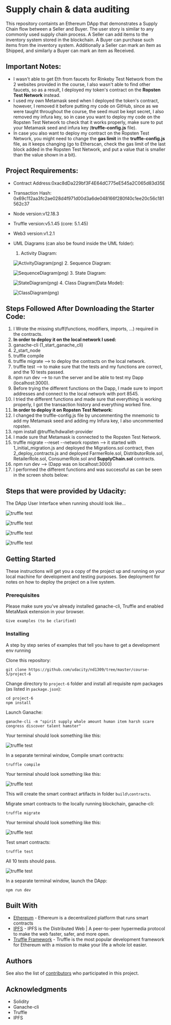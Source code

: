 # Supply chain & data auditing

This repository containts an Ethereum DApp that demonstrates a Supply Chain flow between a Seller and Buyer. The user story is similar to any commonly used supply chain process. A Seller can add items to the inventory system stored in the blockchain. A Buyer can purchase such items from the inventory system. Additionally a Seller can mark an item as Shipped, and similarly a Buyer can mark an item as Received.

## Important Notes:
* I wasn't able to get Eth from faucets for Rinkeby Test Network from the 2 websites provided in the course, I also wasn't able to find other faucets, so as a result, I deployed my token's contract on the **Ropsten Test Network** instead.
* I used my own Metamask seed when I deployed the token's contract, however, I removed it before putting my code on GitHub, since as we were taught throughout the course, the seed must be kept secret, I also removed my infura key, so in case you want to deploy my code on the Ropsten Test Network to check that it works properly, make sure to put your Metamask seed and infura key (**truffle-config.js** file).
* In case you also want to deploy my contract on the Ropsten Test Network, you might need to change the **gas limit** in the **truffle-config.js** file, as it keeps changing (go to Etherscan, check the gas limit of the last block added in the Ropsten Test Network, and put a value that is smaller than the value shown in a bit).

## Project Requirements:

* Contract Address:0xac8dDa229bf3F4E64dC775eE545a2C065d83d35E

* Transaction Hash: 0x69c112aa3fc2ae028d4f971d00d3a6de048166f280f40c1ee20c56c181562c37

* Node version:v12.18.3

* Truffle version:v5.1.45 (core: 5.1.45)

* Web3 version:v1.2.1 

* UML Diagrams (can also be found inside the UML folder):

	1. Activity Diagram:
	
	![ActivityDiagram(png)](https://user-images.githubusercontent.com/72036379/95591426-f25ff080-0a4f-11eb-9651-62ba368a58f0.png)
	2. Sequence Diagram:
	
	![SequenceDiagram(png)](https://user-images.githubusercontent.com/72036379/95589798-ed9a3d00-0a4d-11eb-9b98-2e65c93688e9.png)
	3. State Diagram:
	
	![StateDiagram(png)](https://user-images.githubusercontent.com/72036379/95589835-fd198600-0a4d-11eb-931d-74ff1de4d969.png)
	4. Class Diagram(Data Model):
	
	![ClassDiagram(png)](https://user-images.githubusercontent.com/72036379/95589897-0e629280-0a4e-11eb-8763-4a239d8a4e70.png)
  
## Steps Followed After Downloading the Starter Code:

1. I Wrote the missing stuff(functions, modifiers, imports, ...) required in the contracts.
2. **In order to deploy it on the local network I used:**
  1. ganache-cli (1_start_ganache_cli)
  2. 2_start_node
  3. truffle compile
  4. truffle migrate --> to deploy the contracts on the local network.
  5. truffle test --> to make sure that the tests and my functions are correct, and the 10 tests passed.
  6. npm run dev --> to run the server and be able to test my Dapp (localhost:3000).
  7. Before trying the different functions on the Dapp, I made sure to import addresses and connect to the local network with port 8545.
  8. I tried the different functions and made sure that everything is working properly, I got the transaction history and everything worked fine.
3. **In order to deploy it on Ropsten Test Network:**
  1. I changed the truffle-config.js file by uncommenting the mnemonic to add my Metamask seed and adding my Infura key, I also uncommented ropsten.
  2. npm install @truffle/hdwallet-provider
  3. I made sure that Metamask is connected to the Ropsten Test Network.
  4. truffle migrate --reset --network ropsten --> it started with 1_initial_migration.js and deployed the Migrations.sol contract, then 2_deploy_contracts.js and deployed FarmerRole.sol, DistributorRole.sol, RetailerRole.sol, ConsumerRole.sol and **SupplyChain.sol** contracts.
  5. npm run dev --> (Dapp was on localhost:3000)
  6. I performed the different functions and was successful as can be seen in the screen shots below:
  
  
  

## Steps that were provided by Udacity:

The DApp User Interface when running should look like...

![truffle test](images/ftc_product_overview.png)

![truffle test](images/ftc_farm_details.png)

![truffle test](images/ftc_product_details.png)

![truffle test](images/ftc_transaction_history.png)


## Getting Started

These instructions will get you a copy of the project up and running on your local machine for development and testing purposes. See deployment for notes on how to deploy the project on a live system.

### Prerequisites

Please make sure you've already installed ganache-cli, Truffle and enabled MetaMask extension in your browser.

```
Give examples (to be clarified)
```

### Installing

A step by step series of examples that tell you have to get a development env running

Clone this repository:

```
git clone https://github.com/udacity/nd1309/tree/master/course-5/project-6
```

Change directory to ```project-6``` folder and install all requisite npm packages (as listed in ```package.json```):

```
cd project-6
npm install
```

Launch Ganache:

```
ganache-cli -m "spirit supply whale amount human item harsh scare congress discover talent hamster"
```

Your terminal should look something like this:

![truffle test](images/ganache-cli.png)

In a separate terminal window, Compile smart contracts:

```
truffle compile
```

Your terminal should look something like this:

![truffle test](images/truffle_compile.png)

This will create the smart contract artifacts in folder ```build\contracts```.

Migrate smart contracts to the locally running blockchain, ganache-cli:

```
truffle migrate
```

Your terminal should look something like this:

![truffle test](images/truffle_migrate.png)

Test smart contracts:

```
truffle test
```

All 10 tests should pass.

![truffle test](images/truffle_test.png)

In a separate terminal window, launch the DApp:

```
npm run dev
```

## Built With

* [Ethereum](https://www.ethereum.org/) - Ethereum is a decentralized platform that runs smart contracts
* [IPFS](https://ipfs.io/) - IPFS is the Distributed Web | A peer-to-peer hypermedia protocol
to make the web faster, safer, and more open.
* [Truffle Framework](http://truffleframework.com/) - Truffle is the most popular development framework for Ethereum with a mission to make your life a whole lot easier.


## Authors

See also the list of [contributors](https://github.com/your/project/contributors.md) who participated in this project.

## Acknowledgments

* Solidity
* Ganache-cli
* Truffle
* IPFS
